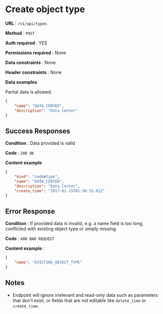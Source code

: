 # Create object type

**URL** : `/v1/api/types`

**Method** : `POST`

**Auth required** : YES

**Permissions required** : None

**Data constraints** : None

**Header constraints** : None

**Data examples**

Partial data is allowed.

```json
{
    "name": "DATA_CENTER",
    "description": "Data Center"
}
```

## Success Responses

**Condition** : Data provided is valid

**Code** : `200 OK`

**Content example**

```json
{
    "kind": "cmdb#type",
    "name": "DATA_CENTER",
    "description": "Data Center",
    "create_time": "2017-01-15T01:30:15.01Z"
}
```

## Error Response

**Condition** : If provided data is invalid, e.g. a name field is too long, conflicted with existing object type or simply missing.

**Code** : `400 BAD REQUEST`

**Content example** :

```json
{
    "name": "EXISTING_OBJECT_TYPE"
}
```

## Notes

* Endpoint will ignore irrelevant and read-only data such as parameters that
  don't exist, or fields that are not editable like `delete_time` or `create_time`.
